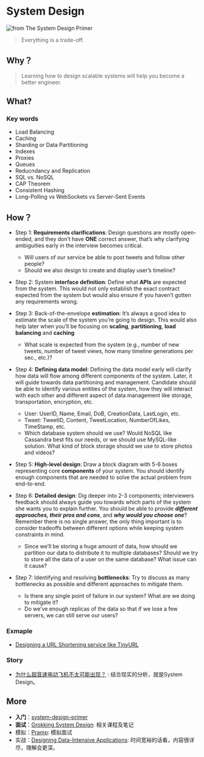 # System Design 

![from The System Design Primer](https://i.imgur.com/i9kphdZ.png)

> Everything is a trade-off.

## Why？

> Learning how to design scalable systems will help you become a better engineer.

## What?

### Key words

- Load Balancing 
- Caching 
- Sharding or Data Partitioning 
- Indexes
- Proxies
- Queues
- Reducndancy and Replication
- SQL vs. NoSQL
- CAP Theorem
- Consistent Hashing 
- Long-Polling vs WebSockets vs Server-Sent Events

## How？

* Step 1: **Requirements clarifications**: Design questions are mostly open-ended, and they don’t have **ONE** correct answer, that’s why clarifying ambiguities early in the interview becomes critical.
	* Will users of our service be able to post tweets and follow other people?
	* Should we also design to create and display user’s timeline?

 
* Step 2: System **interface** **definition**: Define what **APIs** are expected from the system. This would not only establish the exact contract expected from the system but would also ensure if you haven’t gotten any requirements wrong.
* Step 3: Back-of-the-envelope **estimation**: It’s always a good idea to estimate the scale of the system you’re going to design. This would also help later when you’ll be focusing on **scaling**, **partitioning**, **load balancing** and **caching**
	* What scale is expected from the system (e.g., number of new tweets, number of tweet views, how many timeline generations per sec., etc.)?
 
* Step 4: **Defining data model**: Defining the data model early will clarify how data will flow among different components of the system. Later, it will guide towards data partitioning and management. Candidate should be able to identify various entities of the system, how they will interact with each other and different aspect of data management like storage, transportation, encryption, etc.
	* User: UserID, Name, Email, DoB, CreationData, LastLogin, etc.
	* Tweet: TweetID, Content, TweetLocation, NumberOfLikes, TimeStamp, etc.
	* Which database system should we use? Would NoSQL like Cassandra best fits our needs, or we should use MySQL-like solution. What kind of block storage should we use to store photos and videos?

* Step 5: **High-level design**: Draw a block diagram with 5-6 boxes representing core **components** of your system. You should identify enough components that are needed to solve the actual problem from end-to-end.
* Step 6: **Detailed design**: Dig deeper into 2-3 components; interviewers feedback should always guide you towards which parts of the system she wants you to explain further. You should be able to provide ***different approaches, their pros and cons***, and ***why would you choose one***? Remember there is no single answer, the only thing important is to consider tradeoffs between different options while keeping system constraints in mind.
	* Since we’ll be storing a huge amount of data, how should we partition our data to distribute it to multiple databases? Should we try to store all the data of a user on the same database? What issue can it cause?
 
* Step 7: Identifying and resolving **bottlenecks**: Try to discuss as many bottlenecks as possible and different approaches to mitigate them.
	* Is there any single point of failure in our system? What are we doing to mitigate it?
	* Do we’ve enough replicas of the data so that if we lose a few servers, we can still serve our users?

 
### Exmaple

- [Designing a URL Shortening service like TinyURL](https://www.educative.io/collection/page/5668639101419520/5649050225344512/5668600916475904)

### Story

- [为什么超音速电动飞机不太可能出现？](https://i.imgur.com/DtqQjQu.jpg) : 结合现实的分析，就是System Design。


## More 

* **入门**：[system-design-primer](https://github.com/donnemartin/system-design-primer)
* **面试**：[Grokking System Design](https://www.educative.io/collection/5668639101419520/5649050225344512): 相关课程及笔记
* 模拟：[Pramp](https://www.pramp.com/): 模拟面试
* 实战：[Designing Data-Intensive Applications](https://book.douban.com/subject/26197294/): 时间宽裕的话看，内容很详尽，理解会更深。